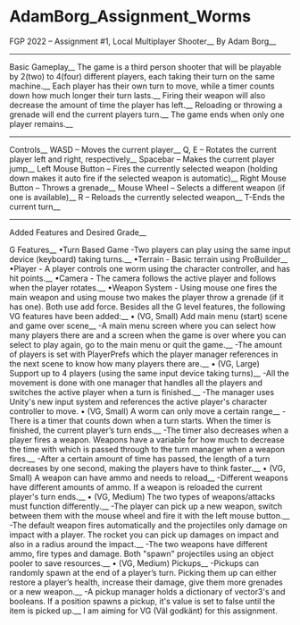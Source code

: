 # AdamBorg_Assignment_Worms
 
FGP 2022 – Assignment #1, Local Multiplayer Shooter__
By Adam Borg__
__________________________________
Basic Gameplay__
The game is a third person shooter that will be playable by 2(two) to 4(four) different players, each taking their turn on the same machine.__
Each player has their own turn to move, while a timer counts down how much longer their turn lasts.__
Firing their weapon will also decrease the amount of time the player has left.__ 
Reloading or throwing a grenade will end the current players turn.__
The game ends when only one player remains.__
__________________________________
Controls__
WASD – Moves the current player__
Q, E – Rotates the current player left and right, respectively__
Spacebar – Makes the current player jump__
Left Mouse Button – Fires the currently selected weapon (holding down makes it auto fire if the selected weapon is automatic)__
Right Mouse Button – Throws a grenade__
Mouse Wheel – Selects a different weapon (if one is available)__
R – Reloads the currently selected weapon__
T-Ends the current turn__
__________________________________
Added Features and Desired Grade__

G Features__
•Turn Based Game -Two players can play using the same input device (keyboard) taking turns.__
•Terrain - Basic terrain using ProBuilder__
•Player - A player controls one worm using the character controller, and has hit points.__
•Camera - The camera follows the active player and follows when the player rotates.__
•Weapon System - Using mouse one fires the main weapon and using mouse two makes the player throw a grenade (if it has one). Both use add force.
Besides all the G level features, the following VG features have been added:__
•	(VG, Small) Add main menu (start) scene and game over scene__
-A main menu screen where you can select how many players there are and a screen when the game is over where you can select to play again, go to the main menu or quit the game.__
-The amount of players is set with PlayerPrefs which the player manager references in the next scene to know how many players there are.__
•	(VG, Large) Support up to 4 players (using the same input device taking turns)__
-All the movement is done with one manager that handles all the players and switches the active player when a turn is finished.__ 
-The manager uses Unity's new input system and references the active player's character controller to move.
•	(VG, Small) A worm can only move a certain range__
-There is a timer that counts down when a turn starts. When the timer is finished, the current player’s turn ends.__ 
-The timer also decreases when a player fires a weapon. Weapons have a variable for how much to decrease the time with which is passed through to the turn manager when a weapon fires.__
-After a certain amount of time has passed, the length of a turn decreases by one second, making the players have to think faster.__
•	(VG, Small) A weapon can have ammo and needs to reload__
-Different weapons have different amounts of ammo. If a weapon is reloaded the current player's turn ends.__
•	(VG, Medium) The two types of weapons/attacks must function differently.__
-The player can pick up a new weapon, switch between them with the mouse wheel and fire it with the left mouse button.__
-The default weapon fires automatically and the projectiles only damage on impact with a player. The rocket you can pick up damages on impact and also in a radius around the impact.__
-The two weapons have different ammo, fire types and damage. Both "spawn" projectiles using an object pooler to save resources.__
•	(VG, Medium) Pickups__
-Pickups can randomly spawn at the end of a player’s turn. Picking them up can either restore a player’s health, increase their damage, give them more grenades or a new weapon.__
-A pickup manager holds a dictionary of vector3's and booleans. If a position spawns a pickup, it's value is set to false until the item is picked up.__
I am aiming for VG (Väl godkänt) for this assignment.
